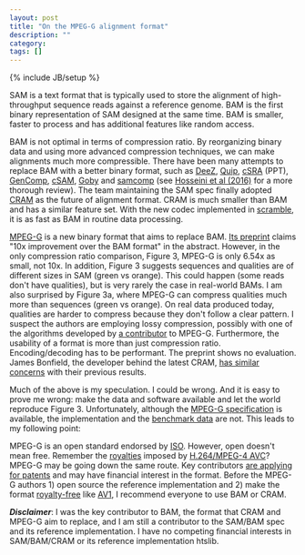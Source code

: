 ```yaml
---
layout: post
title: "On the MPEG-G alignment format"
description: ""
category: 
tags: []
---
```

{% include JB/setup %}

SAM is a text format that is typically used to store the alignment of
high-throughput sequence reads against a reference genome. BAM is the first
binary representation of SAM designed at the same time. BAM is smaller, faster
to process and has additional features like random access.

BAM is not optimal in terms of compression ratio. By reorganizing binary data
and using more advanced compression techniques, we can make alignments much
more compressible. There have been many attempts to replace BAM with a better
binary format, such as [DeeZ][deez], [Quip][quip], [cSRA][csra] (PPT),
[GenComp][gencomp], [cSAM][csam], [Goby][goby] and [samcomp][samcomp] (see
[Hosseini et al (2016)][aln-review] for a more thorough review). The team
maintaining the SAM spec finally adopted [CRAM][cram] as the future of
alignment format. CRAM is much smaller than BAM and has a similar feature set.
With the new codec implemented in [scramble][scramble], it is as fast as BAM in
routine data processing.

[MPEG-G][mpeg-g] is a new binary format that aims to replace BAM. [Its
preprint][mpeg-g-bior] claims "10x improvement over the BAM format" in the
abstract. However, in the only compression ratio comparison, Figure 3, MPEG-G
is only 6.54x as small, not 10x. In addition, Figure 3 suggests sequences and
qualities are of different sizes in SAM (green vs orange). This could happen
(some reads don't have qualities), but is very rarely the case in real-world
BAMs. I am also surprised by Figure 3a, where MPEG-G can compress qualities
much more than sequences (green vs orange). On real data produced today,
qualities are harder to compress because they don't follow a clear pattern. I
suspect the authors are employing lossy compression, possibly with one of the
algorithms developed by [a contributor][voges] to MPEG-G.  Furthermore, the
usability of a format is more than just compression ratio.  Encoding/decoding
has to be performant. The preprint shows no evaluation. James Bonfield, the
developer behind the latest CRAM, [has similar concerns][jkb1] with their
previous results.

Much of the above is my speculation. I could be wrong. And it is easy to prove
me wrong: make the data and software available and let the world reproduce
Figure 3. Unfortunately, although the [MPEG-G specification][mgspec] is
available, the implementation and the [benchmark data][data] are not. This
leads to my following point:

MPEG-G is an open standard endorsed by [ISO][iso]. However, open doesn't mean
free. Remember the [royalties][royalty] imposed by [H.264/MPEG-4 AVC][h264]?
MPEG-G may be going down the same route. Key contributors [are applying for
patents][jkb2] and may have financial interest in the format. Before the MPEG-G
authors 1) open source the reference implementation and 2) make the format
[royalty-free][rf] like [AV1][av1], I recommend everyone to use BAM or CRAM.

***Disclaimer***: I was the key contributor to BAM, the format that CRAM and
MPEG-G aim to replace, and I am still a contributor to the SAM/BAM spec and its
reference implementation. I have no competing financial interests in
SAM/BAM/CRAM or its reference implementation htslib.

[aln-review]: https://www.mdpi.com/2078-2489/7/4/56
[deez]: https://www.ncbi.nlm.nih.gov/pubmed/25357237
[csra]: https://www.ncbi.nlm.nih.gov/core/assets/sra/files/csra-fileformat.ppsx
[cram]: https://www.ncbi.nlm.nih.gov/pubmed/21245279
[gencomp]: https://www.ncbi.nlm.nih.gov/pubmed/29046896
[csam]: https://www.ncbi.nlm.nih.gov/pubmed/27540265
[samcomp]: https://www.ncbi.nlm.nih.gov/pubmed/23533605
[goby]: https://www.ncbi.nlm.nih.gov/pubmed/24260313
[scramble]: https://www.ncbi.nlm.nih.gov/pubmed/24930138
[quip]: https://www.ncbi.nlm.nih.gov/pubmed/22904078
[white]: https://mpeg.chiariglione.org/sites/default/files/files/standards/docs/w17468%20MPEG-G%20White%20paper.docx
[mpeg-g-bior]: https://www.biorxiv.org/content/early/2018/09/27/426353
[mpeg-g]: https://mpeg-g.org
[iso]: https://en.wikipedia.org/wiki/International_Organization_for_Standardization
[voges]: https://github.com/voges
[mgspec]: https://mpeg.chiariglione.org/standards/mpeg-g/genomic-information-representation/study-isoiec-cd-23092-2-coding-genomic
[data]: https://github.com/voges/mpeg-g-gidb
[jkb1]: https://datageekdom.blogspot.com/2018/09/mpeg-g-bad.html
[jkb2]: https://datageekdom.blogspot.com/2018/09/mpeg-g-ugly.html
[h264]: https://en.wikipedia.org/wiki/H.264/MPEG-4_AVC#Licensing
[royalty]: https://en.wikipedia.org/wiki/Royalty_payment
[rf]: https://en.wikipedia.org/wiki/Royalty-free
[av1]: https://en.wikipedia.org/wiki/AV1
